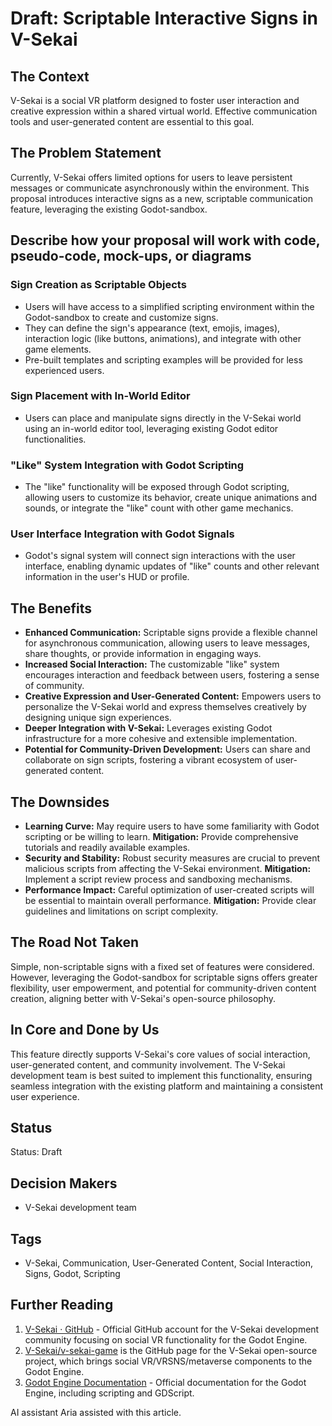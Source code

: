 # Draft: Scriptable Interactive Signs in V-Sekai

## The Context

V-Sekai is a social VR platform designed to foster user interaction and creative expression within a shared virtual world. Effective communication tools and user-generated content are essential to this goal.

## The Problem Statement

Currently, V-Sekai offers limited options for users to leave persistent messages or communicate asynchronously within the environment. This proposal introduces interactive signs as a new, scriptable communication feature, leveraging the existing Godot-sandbox.

## Describe how your proposal will work with code, pseudo-code, mock-ups, or diagrams

### Sign Creation as Scriptable Objects

- Users will have access to a simplified scripting environment within the Godot-sandbox to create and customize signs.
- They can define the sign's appearance (text, emojis, images), interaction logic (like buttons, animations), and integrate with other game elements.
- Pre-built templates and scripting examples will be provided for less experienced users.

### Sign Placement with In-World Editor

- Users can place and manipulate signs directly in the V-Sekai world using an in-world editor tool, leveraging existing Godot editor functionalities.

### "Like" System Integration with Godot Scripting

- The "like" functionality will be exposed through Godot scripting, allowing users to customize its behavior, create unique animations and sounds, or integrate the "like" count with other game mechanics.

### User Interface Integration with Godot Signals

- Godot's signal system will connect sign interactions with the user interface, enabling dynamic updates of "like" counts and other relevant information in the user's HUD or profile.

## The Benefits

- **Enhanced Communication:** Scriptable signs provide a flexible channel for asynchronous communication, allowing users to leave messages, share thoughts, or provide information in engaging ways.
- **Increased Social Interaction:** The customizable "like" system encourages interaction and feedback between users, fostering a sense of community.
- **Creative Expression and User-Generated Content:** Empowers users to personalize the V-Sekai world and express themselves creatively by designing unique sign experiences.
- **Deeper Integration with V-Sekai:** Leverages existing Godot infrastructure for a more cohesive and extensible implementation.
- **Potential for Community-Driven Development:** Users can share and collaborate on sign scripts, fostering a vibrant ecosystem of user-generated content.

## The Downsides

- **Learning Curve:** May require users to have some familiarity with Godot scripting or be willing to learn. **Mitigation:** Provide comprehensive tutorials and readily available examples.
- **Security and Stability:** Robust security measures are crucial to prevent malicious scripts from affecting the V-Sekai environment. **Mitigation:** Implement a script review process and sandboxing mechanisms.
- **Performance Impact:** Careful optimization of user-created scripts will be essential to maintain overall performance. **Mitigation:** Provide clear guidelines and limitations on script complexity.

## The Road Not Taken

Simple, non-scriptable signs with a fixed set of features were considered. However, leveraging the Godot-sandbox for scriptable signs offers greater flexibility, user empowerment, and potential for community-driven content creation, aligning better with V-Sekai's open-source philosophy.

## In Core and Done by Us

This feature directly supports V-Sekai's core values of social interaction, user-generated content, and community involvement. The V-Sekai development team is best suited to implement this functionality, ensuring seamless integration with the existing platform and maintaining a consistent user experience.

## Status

Status: Draft

## Decision Makers

- V-Sekai development team

## Tags

- V-Sekai, Communication, User-Generated Content, Social Interaction, Signs, Godot, Scripting

## Further Reading

1.  [V-Sekai · GitHub](https://github.com/v-sekai) - Official GitHub account for the V-Sekai development community focusing on social VR functionality for the Godot Engine.
2.  [V-Sekai/v-sekai-game](https://github.com/v-sekai/v-sekai-game) is the GitHub page for the V-Sekai open-source project, which brings social VR/VRSNS/metaverse components to the Godot Engine.
3.  [Godot Engine Documentation](https://docs.godotengine.org/) - Official documentation for the Godot Engine, including scripting and GDScript.

AI assistant Aria assisted with this article.
